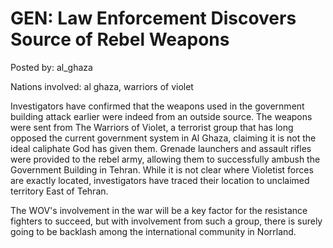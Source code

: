 # GEN: Law Enforcement Discovers Source of Rebel Weapons

Posted by: al_ghaza

Nations involved: al ghaza, warriors of violet

Investigators have confirmed that the weapons used in the government building attack earlier were indeed from an outside source. The weapons were sent from The Warriors of Violet, a terrorist group that has long opposed the current government system in Al Ghaza, claiming it is not the ideal caliphate God has given them. Grenade launchers and assault rifles were provided to the rebel army, allowing them to successfully ambush the Government Building in Tehran. While it is not clear where Violetist forces are exactly located, investigators have traced their location to unclaimed territory East of Tehran. 

The WOV's involvement in the war will be a key factor for the resistance fighters to succeed, but with involvement from such a group, there is surely going to be backlash among the international community in Norrland.